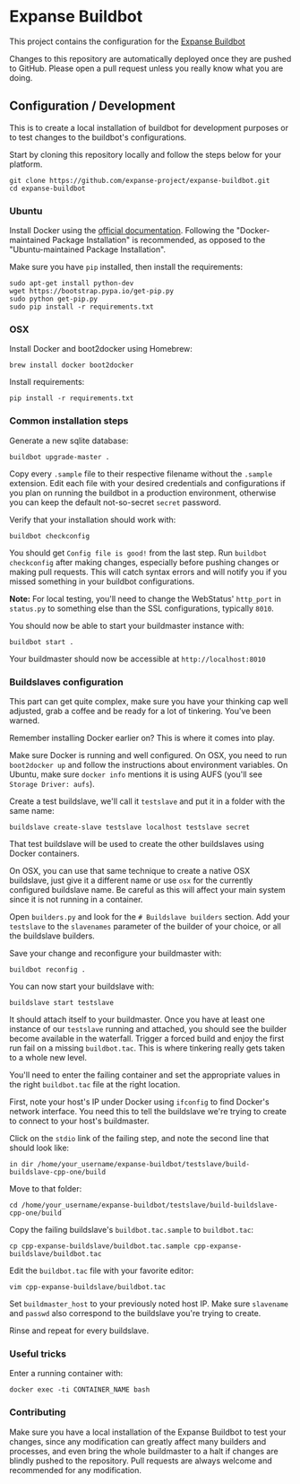 # Expanse Buildbot

This project contains the configuration for the [Expanse Buildbot](https://build.ethdev.com/waterfall)

Changes to this repository are automatically deployed once they are pushed to GitHub. Please open a pull request unless you really know what you are doing.


## Configuration / Development

This is to create a local installation of buildbot for development purposes or to test changes to the buildbot's configurations. 

Start by cloning this repository locally and follow the steps below for your platform.

```
git clone https://github.com/expanse-project/expanse-buildbot.git
cd expanse-buildbot
```

### Ubuntu

Install Docker using the [official documentation](https://docs.docker.com/installation/ubuntulinux/). Following the "Docker-maintained Package Installation" is recommended, as opposed to the "Ubuntu-maintained Package Installation".

Make sure you have `pip` installed, then install the requirements:
```
sudo apt-get install python-dev
wget https://bootstrap.pypa.io/get-pip.py
sudo python get-pip.py
sudo pip install -r requirements.txt
```

### OSX

Install Docker and boot2docker using Homebrew:
```
brew install docker boot2docker
```

Install requirements:
```
pip install -r requirements.txt
```

### Common installation steps

Generate a new sqlite database:
```
buildbot upgrade-master .
```

Copy every `.sample` file to their respective filename without the `.sample` extension. Edit each file with your desired credentials and configurations if you plan on running the buildbot in a production environment, otherwise you can keep the default not-so-secret `secret` password.

Verify that your installation should work with:
```
buildbot checkconfig
```

You should get `Config file is good!` from the last step. Run `buildbot checkconfig` after making changes, especially before pushing changes or making pull requests. This will catch syntax errors and will notify you if you missed something in your buildbot configurations.

**Note:** For local testing, you'll need to change the WebStatus' `http_port` in `status.py` to something else than the SSL configurations, typically `8010`.

You should now be able to start your buildmaster instance with:
```
buildbot start .
```

Your buildmaster should now be accessible at `http://localhost:8010`


### Buildslaves configuration

This part can get quite complex, make sure you have your thinking cap well adjusted, grab a coffee and be ready for a lot of tinkering. You've been warned.

Remember installing Docker earlier on? This is where it comes into play.

Make sure Docker is running and well configured. On OSX, you need to run `boot2docker up` and follow the instructions about environment variables. On Ubuntu, make sure `docker info` mentions it is using AUFS (you'll see `Storage Driver: aufs`).

Create a test buildslave, we'll call it `testslave` and put it in a folder with the same name:
```
buildslave create-slave testslave localhost testslave secret
```

That test buildslave will be used to create the other buildslaves using Docker containers.

On OSX, you can use that same technique to create a native OSX buildslave, just give it a different name or use `osx` for the currently configured buildslave name. Be careful as this will affect your main system since it is not running in a container.

Open `builders.py` and look for the `# Buildslave builders` section. Add your `testslave` to the `slavenames` parameter of the builder of your choice, or all the buildslave builders.

Save your change and reconfigure your buildmaster with:
```
buildbot reconfig .
```

You can now start your buildslave with:
```
buildslave start testslave
```

It should attach itself to your buildmaster. Once you have at least one instance of our `testslave` running and attached, you should see the builder become available in the waterfall. Trigger a forced build and enjoy the first run fail on a missing `buildbot.tac`. This is where tinkering really gets taken to a whole new level.

You'll need to enter the failing container and set the appropriate values in the right `buildbot.tac` file at the right location.

First, note your host's IP under Docker using `ifconfig` to find Docker's network interface. You need this to tell the buildslave we're trying to create to connect to your host's buildmaster.

Click on the `stdio` link of the failing step, and note the second line that should look like:
```
in dir /home/your_username/expanse-buildbot/testslave/build-buildslave-cpp-one/build
```

Move to that folder:
```
cd /home/your_username/expanse-buildbot/testslave/build-buildslave-cpp-one/build
```

Copy the failing buildslave's `buildbot.tac.sample` to `buildbot.tac`:
```
cp cpp-expanse-buildslave/buildbot.tac.sample cpp-expanse-buildslave/buildbot.tac
```

Edit the `buildbot.tac` file with your favorite editor:
```
vim cpp-expanse-buildslave/buildbot.tac
```

Set `buildmaster_host` to your previously noted host IP. Make sure `slavename` and `passwd` also correspond to the buildslave you're trying to create.

Rinse and repeat for every buildslave.


### Useful tricks

Enter a running container with:
```
docker exec -ti CONTAINER_NAME bash
```

### Contributing

Make sure you have a local installation of the Expanse Buildbot to test your changes, since any modification can greatly affect many builders and processes, and even bring the whole buildmaster to a halt if changes are blindly pushed to the repository. Pull requests are always welcome and recommended for any modification.
